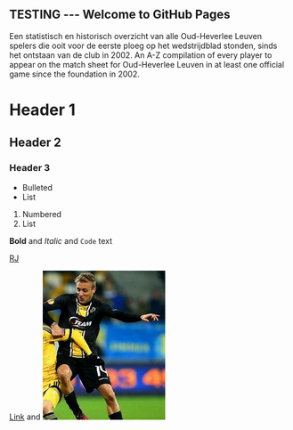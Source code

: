 ## TESTING --- Welcome to GitHub Pages

Een statistisch en historisch overzicht van alle Oud-Heverlee Leuven spelers die ooit voor de eerste ploeg op het wedstrijdblad stonden, sinds het ontstaan van de club in 2002.
An A-Z compilation of every player to appear on the match sheet for Oud-Heverlee Leuven in at least one official game since the foundation in 2002.

# Header 1
## Header 2
### Header 3

- Bulleted
- List

1. Numbered
2. List

**Bold** and _Italic_ and `Code` text

<a href="remaclejordan.html">RJ</a>

[Link](https://en.wikipedia.org/wiki/Jordan_Remacle) and ![Image](remacle.jpg)
```
